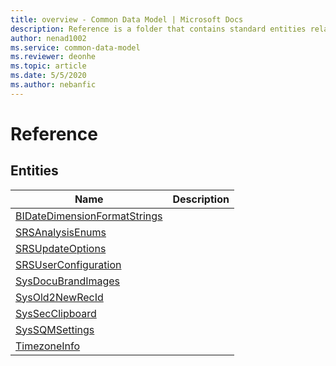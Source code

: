 ```yaml
---
title: overview - Common Data Model | Microsoft Docs
description: Reference is a folder that contains standard entities related to the Common Data Model.
author: nenad1002
ms.service: common-data-model
ms.reviewer: deonhe
ms.topic: article
ms.date: 5/5/2020
ms.author: nebanfic
---
```


# Reference


## Entities

|Name|Description|
|---|---|
|[BIDateDimensionFormatStrings](BIDateDimensionFormatStrings.md)||
|[SRSAnalysisEnums](SRSAnalysisEnums.md)||
|[SRSUpdateOptions](SRSUpdateOptions.md)||
|[SRSUserConfiguration](SRSUserConfiguration.md)||
|[SysDocuBrandImages](SysDocuBrandImages.md)||
|[SysOld2NewRecId](SysOld2NewRecId.md)||
|[SysSecClipboard](SysSecClipboard.md)||
|[SysSQMSettings](SysSQMSettings.md)||
|[TimezoneInfo](TimezoneInfo.md)||
